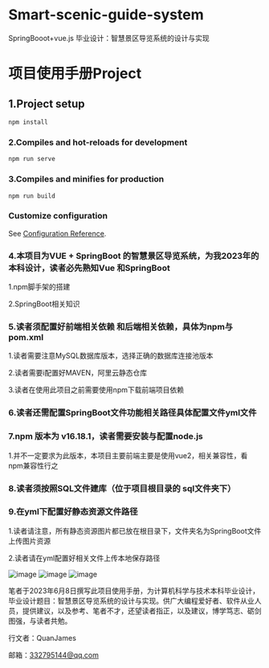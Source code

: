 # Smart-scenic-guide-system
SpringBooot+vue.js 毕业设计：智慧景区导览系统的设计与实现
# 项目使用手册Project

## 1.Project setup
```
npm install
```

### 2.Compiles and hot-reloads for development
```
npm run serve
```

### 3.Compiles and minifies for production
```
npm run build
```

### Customize configuration
See [Configuration Reference](https://cli.vuejs.org/config/).
### 4.本项目为VUE + SpringBoot 的智慧景区导览系统，为我2023年的本科设计，读者必先熟知Vue 和SpringBoot 

1.npm脚手架的搭建

2.SpringBoot相关知识



### 5.读者须配置好前端相关依赖 和后端相关依赖，具体为npm与pom.xml

1.读者需要注意MySQL数据库版本，选择正确的数据库连接池版本

2.读者需要i配置好MAVEN，阿里云静态仓库

3.读者在使用此项目之前需要使用npm下载前端项目依赖



### 6.读者还需配置SpringBoot文件功能相关路径具体配置文件yml文件

### 7.npm 版本为 v16.18.1，读者需要安装与配置node.js

1.并不一定要求为此版本，本项目主要前端主要是使用vue2，相关兼容性，看npm兼容性行之

### 8.读者须按照SQL文件建库（位于项目根目录的 sql文件夹下）





### 9.在yml下配置好静态资源文件路径 

1.读者请注意，所有静态资源图片都已放在根目录下，文件夹名为SpringBoot文件上传图片资源

2.读者请在yml配置好相关文件上传本地保存路径

![image](https://github.com/quanjames/Smart-scenic-guide-system/assets/77729309/2396f986-7a99-4049-9311-13e5ae9fd6d4)
![image](https://github.com/quanjames/Smart-scenic-guide-system/assets/77729309/d8615835-edc7-434f-b21c-2cc2d18a15f0)
![image](https://github.com/quanjames/Smart-scenic-guide-system/assets/77729309/c12024b1-8d07-46bf-84a5-c77783c4c8ee)

笔者于2023年6月8日撰写此项目使用手册，为计算机科学与技术本科毕业设计，毕业设计题目：智慧景区导览系统的设计与实现。供广大编程爱好者、软件从业人员，提供建议，以及参考、笔者不才，还望读者指正，以及建议，博学笃志、砺剑图强，与读者共勉。

行文者：QuanJames

邮箱：332795144@qq.com


